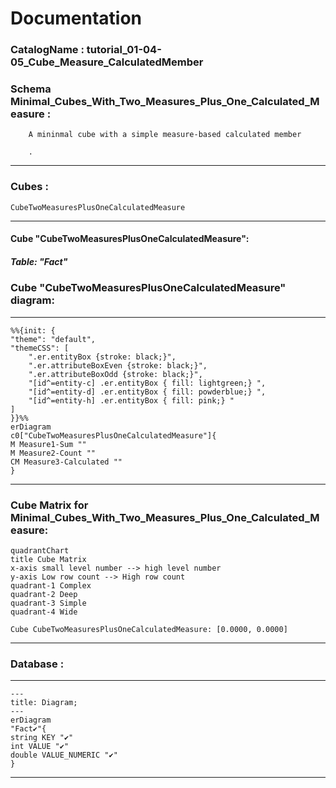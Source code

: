 # Documentation
### CatalogName : tutorial_01-04-05_Cube_Measure_CalculatedMember
### Schema Minimal_Cubes_With_Two_Measures_Plus_One_Calculated_Measure : 

		
		A mininmal cube with a simple measure-based calculated member

		.


		
  
---
### Cubes :

    CubeTwoMeasuresPlusOneCalculatedMeasure

---
#### Cube "CubeTwoMeasuresPlusOneCalculatedMeasure":

    

##### Table: "Fact"

### Cube "CubeTwoMeasuresPlusOneCalculatedMeasure" diagram:

---

```mermaid
%%{init: {
"theme": "default",
"themeCSS": [
    ".er.entityBox {stroke: black;}",
    ".er.attributeBoxEven {stroke: black;}",
    ".er.attributeBoxOdd {stroke: black;}",
    "[id^=entity-c] .er.entityBox { fill: lightgreen;} ",
    "[id^=entity-d] .er.entityBox { fill: powderblue;} ",
    "[id^=entity-h] .er.entityBox { fill: pink;} "
]
}}%%
erDiagram
c0["CubeTwoMeasuresPlusOneCalculatedMeasure"]{
M Measure1-Sum ""
M Measure2-Count ""
CM Measure3-Calculated ""
}
```
---
### Cube Matrix for Minimal_Cubes_With_Two_Measures_Plus_One_Calculated_Measure:
```mermaid
quadrantChart
title Cube Matrix
x-axis small level number --> high level number
y-axis Low row count --> High row count
quadrant-1 Complex
quadrant-2 Deep
quadrant-3 Simple
quadrant-4 Wide

Cube CubeTwoMeasuresPlusOneCalculatedMeasure: [0.0000, 0.0000]
```
---
### Database :
---
```mermaid
---
title: Diagram;
---
erDiagram
"Fact✔"{
string KEY "✔"
int VALUE "✔"
double VALUE_NUMERIC "✔"
}

```
---

